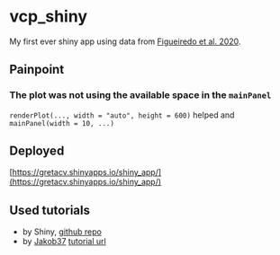 # vcp_shiny
My first ever shiny app using data from [Figueiredo et al. 2020](https://www.thelancet.com/journals/lancet/article/PIIS0140-6736(20)31558-0/fulltext).
## Painpoint
### The plot was not using the available space in the `mainPanel`
`renderPlot(..., width = "auto", height = 600)` helped and `mainPanel(width = 10, ...)`
## Deployed
[https://gretacv.shinyapps.io/shiny_app/](https://gretacv.shinyapps.io/shiny_app/)
## Used tutorials
- by Shiny, [github repo](https://github.com/rstudio-education/shiny.rstudio.com-tutorial)
- by [Jakob37](https://github.com/Jakob37) [tutorial url](https://www.jakobwillforss.com/post/shiny-from-scratch-hands-on-tutorial/)
